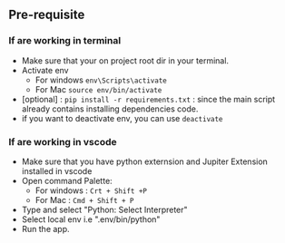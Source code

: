 ## Pre-requisite

### If are working in terminal

- Make sure that your on project root dir in your terminal.
- Activate env
  - For windows `env\Scripts\activate`
  - For Mac `source env/bin/activate`
- [optional] : `pip install -r requirements.txt` : since the main script already contains installing dependencies code.
- if you want to deactivate env, you can use `deactivate`

### If are working in vscode

- Make sure that you have python externsion and Jupiter Extension installed in vscode
- Open command Palette:
  - For windows : `Crt + Shift +P`
  - For Mac : `Cmd + Shift + P`
- Type and select "Python: Select Interpreter"
- Select local env i.e ".env/bin/python"
- Run the app.
